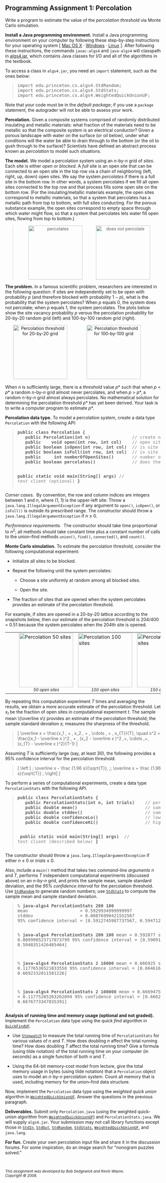 
<!-- HTML CODE-->


<!DOCTYPE HTML PUBLIC "-//W3C//DTD HTML 3.2 Final//EN">
<html><head><title>Programming Assignment 1: Percolation</title></head><body>

<script type="text/javascript" src="http://cdn.mathjax.org/mathjax/latest/MathJax.js?config=TeX-AMS-MML_HTMLorMML"></script>

<h2>Programming Assignment 1: Percolation</h2>

<p>
Write a program to estimate the value of the 
<em>percolation threshold</em>
via Monte Carlo simulation.


</p><p><b>Install a Java programming environment.</b>
Install a Java programming environment on your computer by following
these step-by-step instructions for your operating system
[
<a href = "https://algs4.cs.princeton.edu/mac">Mac OS X</a>
&middot;
<a href = "https://algs4.cs.princeton.edu/windows">Windows</a>
&middot;
<a href = "https://algs4.cs.princeton.edu/linux">Linux</a>
]. After following these instructions, the commands <code>javac-algs4</code> and <code>java-algs4</code>
will classpath in <a href = "https://algs4.cs.princeton.edu/code/algs4.jar">algs4.jar</a>,
which contains Java classes for I/O and all of the algorithms in the textbook.

<p>
To access a class in <code>algs4.jar</code>,
you need an <code>import</code> statement, such as the ones below:</em>

<blockquote>
<pre>
import edu.princeton.cs.algs4.StdRandom;
import edu.princeton.cs.algs4.StdStats;
import edu.princeton.cs.algs4.WeightedQuickUnionUF;
</pre></blockquote>

<p>
Note that <em>your</em> code must be in the <em>default package</em>; if you use a <code>package</code>
statement, the autograder will not be able to assess your work.


<p><b>Percolation.</b>
Given a composite systems comprised of randomly distributed insulating and metallic
materials: what fraction of the materials need to be metallic so that the composite system is an 
electrical conductor? Given a porous landscape with water on the surface (or oil below),
under what conditions will the water be able to drain through to the bottom (or the
oil to gush through to the surface)?
Scientists have defined an abstract process known as <em>percolation</em>
to model such situations.

<p><b>The model.</b>
We model a percolation system using an <em>n</em>-by-<em>n</em> grid of <em>sites</em>.
Each site is either <em>open</em> or <em>blocked</em>.
A <em>full</em> site is an open site
that can be connected to an open site in the top row via a chain of
neighboring (left, right, up, down) open sites.
We say the system <em>percolates</em> if 
there is a full site in the bottom row.
In other words, a system percolates if we fill all open sites
connected to the top row and that process fills some open
site on the bottom row. (For the 
insulating/metallic materials example, the open sites correspond
to metallic materials, so that a system that percolates 
has a metallic path from top to bottom, with full sites conducting.
For the porous substance example, the open sites 
correspond to empty space through which water might 
flow, so that a system that percolates lets water fill open sites, 
flowing from top to bottom.)

<center>
<blockquote>
<img src = "http://coursera.cs.princeton.edu/algs4/assignments/percolates-yes.png" height = 175 align = "top" alt = "percolates">
&nbsp;
&nbsp;
&nbsp;
&nbsp;
&nbsp;
<img src = "http://coursera.cs.princeton.edu/algs4/assignments/percolates-no.png" height = 175 align = "top" alt = "does not percolate">
</blockquote>
</center>

<!--
<p>
<center>
<img src = "percolates.png" alt = "Percolates">
</center>
-->


<p><b>The problem.</b>
In a famous scientific problem, researchers are interested in the
following question: if sites are independently set to be open with
probability <em>p</em> (and therefore blocked with
probability 1 &minus; <em>p</em>), what is the probability that the system percolates?
When <em>p</em> equals 0, the system does not percolate; when <em>p</em> equals 1,
the system percolates.
The plots below show the site vacancy probability <em>p</em> versus the percolation
probability for 20-by-20 random grid (left) and 100-by-100 random grid (right).
<p>

<center>
<img src = "http://coursera.cs.princeton.edu/algs4/assignments/percolation-threshold20.png" height = 175 alt = "Percolation threshold for 20-by-20 grid">
&nbsp;&nbsp;&nbsp;&nbsp;
&nbsp;&nbsp;&nbsp;&nbsp;
&nbsp;&nbsp;&nbsp;&nbsp;
<img src = "http://coursera.cs.princeton.edu/algs4/assignments/percolation-threshold100.png" height = 175 alt = "Percolation threshold for 100-by-100 grid">
&nbsp;&nbsp;&nbsp;&nbsp;
&nbsp;&nbsp;&nbsp;&nbsp;
</center>

<p>
When <em>n</em> is sufficiently large, there is a <em>threshold</em> value <em>p</em>* such
that when <em>p</em> &lt; <em>p</em>* a random <em>n</em>-by-<em>n</em> grid 
almost never percolates, and when <em>p</em> &gt; <em>p</em>*,
a random <em>n</em>-by-<em>n</em> grid almost always percolates.
No mathematical solution for determining the percolation threshold <em>p</em>*
has yet been derived.
Your task is to write a computer program to estimate <em>p</em>*.


<p><b>Percolation data type.</b>
To model a percolation system, create a data type <code>Percolation</code> with the following API:

<blockquote>
<pre>
<b>public class Percolation {</b>
   <b>public Percolation(int n)</b>                <font color = gray>// create n-by-n grid, with all sites blocked</font>
   <b>public    void open(int row, int col)</b>    <font color = gray>// open site (row, col) if it is not open already</font>
   <b>public boolean isOpen(int row, int col)</b>  <font color = gray>// is site (row, col) open?</font>
   <b>public boolean isFull(int row, int col)</b>  <font color = gray>// is site (row, col) full?</font>
   <b>public     int numberOfOpenSites()</b>       <font color = gray>// number of open sites</font>
   <b>public boolean percolates()</b>              <font color = gray>// does the system percolate?</font>

   <b>public static void main(String[] args)</b>   <font color = gray>// test client (optional)</font>
<b>}</b>
</pre></blockquote>


<p><em>Corner cases.&nbsp;</em>
By convention, the row and column indices 
are integers between 1 and <em>n</em>, where (1, 1) is the upper-left site:
Throw a <code>java.lang.IllegalArgumentException</code>
if any argument to <code>open()</code>, <code>isOpen()</code>, or <code>isFull()</code> 
is outside its prescribed range.
The constructor should throw a <code>java.lang.IllegalArgumentException</code> if <em>n</em> &le; 0.


<p><em>Performance requirements.&nbsp;</em>
The constructor should take time proportional to <em>n</em><sup>2</sup>; all methods should
take constant time plus a constant number of calls to the union&ndash;find methods 
<code>union()</code>, <code>find()</code>, <code>connected()</code>, and <code>count()</code>.


<p><b>Monte Carlo simulation.</b>
To estimate the percolation threshold, consider the following computational experiment:
<ul>

<p><li> Initialize all sites to be blocked.

<p><li> Repeat the following until the system percolates:

<ul>
<p><li> Choose a site uniformly at random among all blocked sites.
<p><li> Open the site.
</ul>

<p><li> The fraction of sites that are opened when the system percolates
provides an estimate of the percolation threshold.
</ul>


<p>
For example, if sites are opened in a 20-by-20 lattice according to the snapshots below,
then our estimate of the percolation threshold is 204/400 = 0.51 because the system
percolates when the 204th site is opened.

<p>
<center>
<TABLE BORDER = 0 CELLPADDING =2 CELLSPACING = 0>
<tr>
<td>&nbsp;&nbsp;&nbsp;&nbsp;&nbsp;
<td><IMG SRC="http://coursera.cs.princeton.edu/algs4/assignments/percolation-50.png" height = 175 alt = "Percolation 50 sites">
<br><center><font size = -1><em>50 open sites</em></font></center>
<td><IMG SRC="http://coursera.cs.princeton.edu/algs4/assignments/percolation-100.png" height = 175 alt = "Percolation 100 sites">
<br><center><font size = -1><em>100 open sites</em></font></center>
<td><IMG SRC="http://coursera.cs.princeton.edu/algs4/assignments/percolation-150.png" height = 175 alt = "Percolation 150 sites">
<br><center><font size = -1><em>150 open sites</em></font></center>
<td><IMG SRC="http://coursera.cs.princeton.edu/algs4/assignments/percolation-204.png" height = 175 alt = "Percolation 204 sites">
<br><center><font size = -1><em>204 open sites</em></font></center>
<!--
<td><IMG SRC="percolation-250.png" height = 175 alt = "Percolation 250 sites">
<br><center><font size = -1><em>250 open sites</em></font></center>
-->
</tr>
</table>
</center>

<p>
By repeating this computation experiment <em>T</em> times and averaging the results,
we obtain a more accurate estimate of the percolation threshold.
Let <em>x<sub>t</sub></em> be the fraction of open sites in computational experiment <em>t</em>.
The sample mean \(\overline x\) provides an estimate of the percolation threshold;
the sample standard deviation <em>s</em>; measures the sharpness of the threshold.


<p>

<blockquote>
<!-- <img src = "percolation-stats.png" alt = "Estimating the sample mean and variance"> -->

\[
\overline x  = \frac{x_1 \, + \, x_2 \, + \, \cdots \, + \, x_{T}}{T},
\quad s^2  = \frac{(x_1 - \overline x )^2 \, + \, (x_2 - \overline x )^2 \,+\, \cdots \,+\, (x_{T} - \overline x )^2}{T-1}
\]

</blockquote>



Assuming <em>T</em> is sufficiently large (say, at least 30), the following
provides a 95% confidence interval for the percolation threshold:

<p>
<blockquote>
<!-- <img src = "percolation-confidence.png" alt = "95% confidence interval for percolation threshold"> -->

\[ 
\left [ \; \overline x  -  \frac {1.96 s}{\sqrt{T}}, \;\;
           \overline x  +  \frac {1.96 s}{\sqrt{T}} \; \right]
\]
</blockquote>

<p>
To perform a series of computational experiments, create a data type <code>PercolationStats</code>
with the following API.

<blockquote>
<pre>
<b>public class PercolationStats {</b>
<b>   public PercolationStats(int n, int trials)  </b>  <font color = gray>// perform trials independent experiments on an n-by-n grid</font>
<b>   public double mean()                        </b>  <font color = gray>// sample mean of percolation threshold</font>
<b>   public double stddev()                      </b>  <font color = gray>// sample standard deviation of percolation threshold</font>
<b>   public double confidenceLo()                </b>  <font color = gray>// low  endpoint of 95% confidence interval</font>
<b>   public double confidenceHi()                </b>  <font color = gray>// high endpoint of 95% confidence interval</font>

<b>   public static void main(String[] args)      </b>  <font color = gray>// test client (described below)</font>
<b>}</b>
</pre>
</blockquote>

The constructor should throw a <code>java.lang.IllegalArgumentException</code> if either <em>n</em> &le; 0 or
<em>trials</em> &le; 0.
<p>
Also, include a <code>main()</code> method
that takes two <em>command-line arguments</em>
<em>n</em> and <em>T</em>, performs <em>T</em> independent
computational experiments (discussed above) on an <em>n</em>-by-<em>n</em> grid,
and prints the sample mean, sample standard deviation, and the 
<em>95% confidence interval</em> for the percolation threshold.
Use
<a href = "https://algs4.cs.princeton.edu/code/javadoc/edu/princeton/cs/algs4/StdRandom.html"><code>StdRandom</code></a>
to generate random numbers; use 
<a href = "https://algs4.cs.princeton.edu/code/javadoc/edu/princeton/cs/algs4/StdStats.html"><code>StdStats</code></a>
to compute the sample mean and sample standard deviation.

<blockquote>
<pre>
% <b>java-algs4 PercolationStats 200 100</b>
mean                    = 0.5929934999999997
stddev                  = 0.00876990421552567
95% confidence interval = [0.5912745987737567, 0.5947124012262428]

% <b>java-algs4 PercolationStats 200 100</b>
mean                    = 0.592877
stddev                  = 0.009990523717073799
95% confidence interval = [0.5909188573514536, 0.5948351426485464]


% <b>java-algs4 PercolationStats 2 10000</b>
mean                    = 0.666925
stddev                  = 0.11776536521033558
95% confidence interval = [0.6646167988418774, 0.6692332011581226]

% <b>java-algs4 PercolationStats 2 100000</b>
mean                    = 0.6669475
stddev                  = 0.11775205263262094
95% confidence interval = [0.666217665216461, 0.6676773347835391]
</pre>
</blockquote>



<p><b>Analysis of running time and memory usage (optional and not graded).</b>
Implement the <code>Percolation</code> data type using the <em>quick find</em> algorithm in
<a href ="https://algs4.cs.princeton.edu/code/javadoc/edu/princeton/cs/algs4/QuickFindUF.html"><code>QuickFindUF</code></a>.
<ul>
<p><li>
Use <a href ="https://algs4.cs.princeton.edu/code/javadoc/edu/princeton/cs/algs4/Stopwatch.html"><code>Stopwatch</code></a>
to measure the total running time of <code>PercolationStats</code> for various values of
<em>n</em> and <em>T</em>.
How does doubling <em>n</em> affect the total running time?
How does doubling <em>T</em> affect the total running time?
Give a formula (using tilde notation) of the total running
time on your computer (in seconds) as a single function of both
<em>n</em> and <em>T</em>.

<p><li>
Using the 64-bit memory-cost model from lecture,
give the total memory usage in bytes (using tilde notation) that a <code>Percolation</code>
object uses to model an <em>n</em>-by-<em>n</em> percolation system.     
Count all memory that is used, including memory for the union&ndash;find data structure.
</ul>

</ul>

<p>
Now, implement the <code>Percolation</code> data type using the <em>weighted quick union</em> algorithm in
<a href ="https://algs4.cs.princeton.edu/code/javadoc/edu/princeton/cs/algs4/WeightedQuickUnionUF.html"><code>WeightedQuickUnionUF</code></a>.
Answer the questions in the previous paragraph.


<p><b>Deliverables.</b>
Submit only <code>Percolation.java</code> (using the weighted quick-union algorithm 
from 
<a href ="https://algs4.cs.princeton.edu/code/javadoc/edu/princeton/cs/algs4/WeightedQuickUnionUF.html"><code>WeightedQuickUnionUF</code></a>)
and <code>PercolationStats.java</code>.
We will supply <code>algs4.jar</code>.
Your submission may not call library functions except those in
<a href ="https://algs4.cs.princeton.edu/code/javadoc/edu/princeton/cs/algs4/StdIn.html"><code>StdIn</code></a>,
<a href ="https://algs4.cs.princeton.edu/code/javadoc/edu/princeton/cs/algs4/StdOut.html"><code>StdOut</code></a>,
<a href ="https://algs4.cs.princeton.edu/code/javadoc/edu/princeton/cs/algs4/StdRandom.html"><code>StdRandom</code></a>,
<a href ="https://algs4.cs.princeton.edu/code/javadoc/edu/princeton/cs/algs4/StdStats.html"><code>StdStats</code></a>,
<a href ="https://algs4.cs.princeton.edu/code/javadoc/edu/princeton/cs/algs4/WeightedQuickUnionUF.html"><code>WeightedQuickUnionUF</code></a>,
and
<code>java.lang</code>.

<p><b>For fun.</b>
Create your own percolation input file and share it in the discussion forums.
For some inspiration, do an image search for "nonogram puzzles solved."

<p><br>


<ADDRESS><SMALL>
This assignment was developed by Bob Sedgewick and Kevin Wayne.
<br>Copyright &copy; 2008.
</SMALL>
</ADDRESS>
</BODY></HTML>


